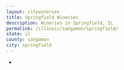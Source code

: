 ```yaml
---
layout: citywineries
title: Springfield Wineries
description: Wineries in Springfield, IL
permalink: /illinois/sangamon/springfield/
state: il
county: sangamon
city: springfield
---
```

-
